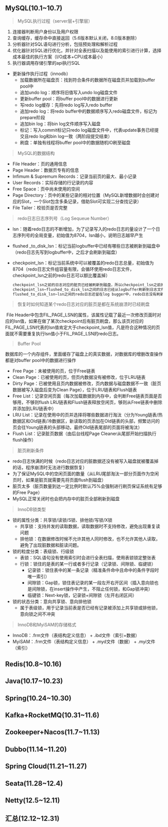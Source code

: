 ## MySQL(10.1~10.7)

> MySQL执行过程（server层+引擎层）

1. 连接器判断用户身份以及用户权限
2. 查询缓存，缓存命中直接返回（5.6版本默认关闭，8.0版本删除）
3. 分析器针对SQL语句进行分析，包括预处理和解析过程
4. 优化器针对SQL进行优化，并针对全表扫描以及能使用的索引进行计算，选择成本最佳的执行方案（I/O成本+CPU成本最小）
5. 执行器调用存储引擎的api执行SQL

+ 更新操作执行过程（innodb）
  + 加载数据所在磁盘页：找到符合条件的数据所在磁盘页并加载到buffer pool中
  + 追加undo log：顺序将旧值写入undo log磁盘文件
  + 更新buffer pool：将buffer pool中的数据进行更新
  + 写redo log缓存：先将redo log写入redo buffer
  + 追加redo log：将redo buffer中的数据顺序写入redo磁盘文件，标记为prepare阶段
  + 追加bin log：将bin log文件顺序写入磁盘
  + 标记：写入commit标记只redo log磁盘文件中，代表update事务已经提交且redo log和bin log一致（两阶段提交结束）
  + 刷盘：单独有线程将buffer pool中的数据随机IO刷至磁盘

> MySQL的数据结构

+ File Header：页的通用信息
+ Page Header：数据页专有的信息
+ Infimum & Supremum Records：记录当前页的最大、最小记录
+ User Records：实际存储的行记录的内容
+ Free Space：页中尚未使用的空间
+ Page Directory：页中的某些记录的相对位置（MySQL新增数据时会创建对应的Slot，一个Slot包含多条记录，借助Slot可实现二分查找记录）
+ File Tailer：校验页是否完整

> redo日志日志序列号（Log Sequeue Number）

+  lsn：随着redo日志的不断增加，为了记录写入的redo日志的量设计了一个日志序列号的全局变量，初始值为8704，lsn越小，说明日志越早产生

+ flushed _to_disk_lsn：标记当前logbuffer中已经有哪些日志被刷新到磁盘中（redo日志先写到logbuffer中，之后才会刷新到磁盘）

+ checkpoint_lsn：标记当前系统中可以被覆盖的redo日志总量，初始值为8704（redo日志文件组容量有限，会循环使用redo日志文件，checkpoint_lsn之前的redo日志可以额比覆盖掉）

  ~~~txt
  checkpoint_lsn之前的日志对应的脏页已经被刷新到磁盘，所以checkpoint_lsn之前的日志文件中的内容可以被覆盖
  checkpoint_lsn~flushed_to_disk_lsn之间的日志已经从logbuffer刷新到日志文件中，但是脏页还不能确定有没有被刷盘
  flushed_to_disk_lsn~lsn之间的redo日志还留在log bugger中，redo日志没有刷新到文件，并且脏页没有被刷新到磁盘
  ~~~

> 恢复时如何知道某个redo日志对应的脏页是都在系统崩溃时已经刷盘

​	File Header中包含FIL_PAGE_LSN的属性，该属性记载了最近一次修改页面时对应的lsn值，如果在做了某次checkpoint后有脏页刷盘，那么该页对应的FIL_PAGE_LSN代表的lsn值肯定大于checkpoint_lsn值，凡是符合这种情况的页面就不需要重复执行lsn值小于FIL_PAGE_LSN的redo日志。

> Buffer Pool

​	数据库的一个内存组件，里面缓存了磁盘上的真实数据，对数据库的增删改查操作都是对buffer pool中的数据进行操作

+ Free Page：未被使用的页，位于Free链表
+ Clean Page：已被使用的页，但页内数据没有被修改，位于LRU链表
+ Dirty Page：已被使用且页内数据被修改，页内数据与磁盘数据不一致（脏页数据被写入磁盘后变为Clean Page），位于LRU链表和Flush链表
+ Free List：记录空闲页面（每次加载数据到内存中，会判断Free链表页面是否够用，不够则flush LRU链表和Flush链表释放空闲页，够则从Free链表中删除并添加到LRU链表中）
+ LRU List：记录在使用中的页并选择将哪些数据进行淘汰（分为Young链表/热数据区和Old链表/冷数据区，新读取的页添加在Old链表的头部，频繁访问的页会往Young链表的头部移动，最终Old链表尾部的页面将被淘汰）
+ Flush List：记录脏页数据（由后台线程Page Cleaner从尾部开始扫描执行flush操作）

> 脏页刷新条件

+ redo日志快满的时候（redo日志对应的脏数据还没有被写入磁盘就被覆盖掉的话，程序崩溃时无法进行数据恢复）
+ 为了保证MySQL中的空闲页面的数量（从LRU尾部淘汰一部分页面作为空闲页时，如果是脏页就需要先将页面flush到磁盘）
+ 脏页太多（脏页数量到达一定比例时默认75%会强制进行刷页保证系统有足够的Free Page）
+ MySQL正常关闭时也会把内存中的脏页全部刷新到磁盘

> InnoDB锁类型

+ 锁的属性分类：共享锁/读锁/S锁、排他锁/写锁/X锁
  + 共享锁：支持并发的读取数据，读取数据时不支持修改，避免出现重复读问题
  + 排他锁：在数据修改时候不允许其他人同时修改，也不允许其他人读取，避免了出现脏数据和脏读问题。
+ 锁的粒度分类：表级锁、行级锁
  + 表锁：SQL语句没有使用索引时会进行全表扫描，使用表锁锁定整张表
  + 行锁：锁住的是表的某一行或者多行记录（记录锁、间隙锁、临键锁）
    + 记录锁：锁住表中的某一条记录（精准条件命中且命中的条件字段时唯一索引）
    + 间隙锁：Gap锁，锁住表记录的某一段左开右开区间（插入意向锁也是间隙锁，在insert操作中产生，不阻止任何锁，和Gap锁冲突）
    + 临键锁：Next-key锁，记录锁+间隙锁（左开右闭区间）
+ 锁的状态分类：意向共享锁、意向排他锁
  + 属于表级锁，用于记录当前表是否已经有记录被添加上共享锁或排他锁，意向锁之间不冲突

> InnoDB和MyiSAM的存储格式

+ InnoDB：.frm文件（表结构定义信息） + .ibd文件（索引+数据）
+ MyiSAM：.frm文件（表结构定义信息） + .myd文件（数据） + .myi文件（索引）

## Redis(10.8~10.16)



## Java(10.17~10.23)



## Spring(10.24~10.30)



## Kafka+RocketMQ(10.31~11.6)



## Zookeeper+Nacos(11.7~11.13)



## Dubbo(11.14~11.20)



## Spring Cloud(11.21~11.27)



## Seata(11.28~12.4)



## Netty(12.5~12.11)



## 汇总(12.12~12.31)

